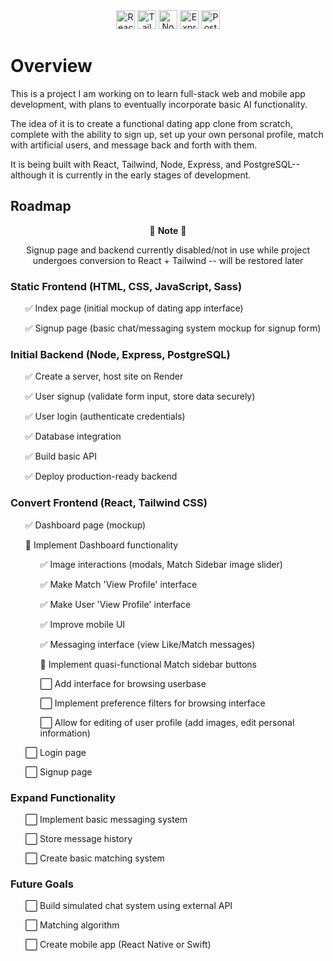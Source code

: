 <div align="center">
    <img src="https://cdn.jsdelivr.net/gh/devicons/devicon@latest/icons/react/react-original.svg" height="30" title="React" alt="React"/>
    <img src="https://cdn.jsdelivr.net/gh/devicons/devicon@latest/icons/tailwindcss/tailwindcss-original.svg" height="30" title="Tailwind CSS" alt="Tailwind CSS"/>
    <img src="https://cdn.jsdelivr.net/gh/devicons/devicon@latest/icons/nodejs/nodejs-original.svg" height="30" title="Node.js" alt="Node.js"/>
    <img src="https://cdn.jsdelivr.net/gh/devicons/devicon@latest/icons/express/express-original.svg" height="30" title="Express.js" alt="Express.js"/>
    <img src="https://cdn.jsdelivr.net/gh/devicons/devicon@latest/icons/postgresql/postgresql-original.svg" height="30" title="PostgreSQL" alt="PostgreSQL"/>
</div>

<h1>Overview</h1>

<p>This is a project I am working on to learn full-stack web and mobile app development, with plans to eventually incorporate basic AI functionality.</p>
<p>The idea of it is to create a functional dating app clone from scratch, complete with the ability to sign up, set up your own personal profile, match with artificial users, and message back and forth with them.</p>
<p>It is being built with React, Tailwind, Node, Express, and PostgreSQL--although it is currently in the early stages of development.</p>

<h2>Roadmap</h2>

<p align="center">🚧 <strong>Note</strong> 🚧</p>
<p align="center">Signup page and backend currently disabled/not in use while project undergoes conversion to React + Tailwind -- will be restored later</p>

<h3>Static Frontend (HTML, CSS, JavaScript, Sass)</h3>
<ul>
    <p>✅ Index page (initial mockup of dating app interface)</p>
    <p>✅ Signup page (basic chat/messaging system mockup for signup form)</p>
</ul>

<h3>Initial Backend (Node, Express, PostgreSQL)</h3>
<ul>
    <p>✅ Create a server, host site on Render</p>
    <p>✅ User signup (validate form input, store data securely)</p>
    <p>✅ User login (authenticate credentials)</p>
    <p>✅ Database integration</p>
    <p>✅ Build basic API</p>
    <p>✅ Deploy production-ready backend</p>
</ul>

<h3>Convert Frontend (React, Tailwind CSS)</h3>
<ul>
    <p>✅ Dashboard page (mockup)</p>
    <p>🔄 Implement Dashboard functionality</p>
    <ul>
        <p>✅ Image interactions (modals, Match Sidebar image slider)</p>
        <p>✅ Make Match 'View Profile' interface</p>
        <p>✅ Make User 'View Profile' interface</p>
        <p>✅ Improve mobile UI</p>
        <p>✅ Messaging interface (view Like/Match messages)</p>
        <p>🔄 Implement quasi-functional Match sidebar buttons</p>
        <p>⬜ Add interface for browsing userbase</p>
        <p>⬜ Implement preference filters for browsing interface</p>
        <p>⬜ Allow for editing of user profile (add images, edit personal information)</p>
    </ul>
    <p>⬜ Login page</p>
    <p>⬜ Signup page</p>
</ul>

<h3>Expand Functionality</h3>
<ul>
    <p>⬜ Implement basic messaging system</p>
    <p>⬜ Store message history</p>
    <p>⬜ Create basic matching system</p>
</ul>

<h3>Future Goals</h3>
<ul>
    <p>⬜ Build simulated chat system using external API</p>
    <p>⬜ Matching algorithm</p>
    <p>⬜ Create mobile app (React Native or Swift)</P>
</ul>
